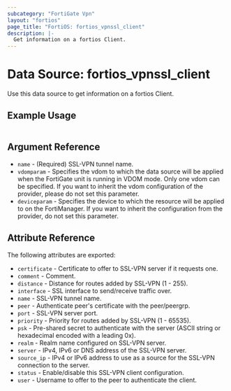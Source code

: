 ```yaml
---
subcategory: "FortiGate Vpn"
layout: "fortios"
page_title: "FortiOS: fortios_vpnssl_client"
description: |-
  Get information on a fortios Client.
---
```


# Data Source: fortios_vpnssl_client
Use this data source to get information on a fortios Client.


## Example Usage

```hcl

```

## Argument Reference

* `name` - (Required) SSL-VPN tunnel name.
* `vdomparam` - Specifies the vdom to which the data source will be applied when the FortiGate unit is running in VDOM mode. Only one vdom can be specified. If you want to inherit the vdom configuration of the provider, please do not set this parameter.
* `deviceparam` - Specifies the device to which the resource will be applied to on the FortiManager. If you want to inherit the configuration from the provider, do not set this parameter.

## Attribute Reference

The following attributes are exported:

* `certificate` - Certificate to offer to SSL-VPN server if it requests one.
* `comment` - Comment.
* `distance` - Distance for routes added by SSL-VPN (1 - 255).
* `interface` - SSL interface to send/receive traffic over.
* `name` - SSL-VPN tunnel name.
* `peer` - Authenticate peer's certificate with the peer/peergrp.
* `port` - SSL-VPN server port.
* `priority` - Priority for routes added by SSL-VPN (1 - 65535).
* `psk` - Pre-shared secret to authenticate with the server (ASCII string or hexadecimal encoded with a leading 0x).
* `realm` - Realm name configured on SSL-VPN server.
* `server` - IPv4, IPv6 or DNS address of the SSL-VPN server.
* `source_ip` - IPv4 or IPv6 address to use as a source for the SSL-VPN connection to the server.
* `status` - Enable/disable this SSL-VPN client configuration.
* `user` - Username to offer to the peer to authenticate the client.
